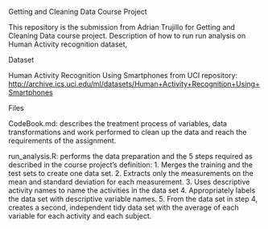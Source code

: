 Getting and Cleaning Data Course Project

This repository is the submission from Adrian Trujillo for Getting and Cleaning Data course project.
Description of how to run run analysis on Human Activity recognition dataset, 

Dataset

Human Activity Recognition Using Smartphones from UCI repository:
http://archive.ics.uci.edu/ml/datasets/Human+Activity+Recognition+Using+Smartphones

Files

CodeBook.md:  describes the treatment process of variables, data transformations and work performed to clean up the data and reach the requirements of the assignment.

run_analysis.R:  performs the data preparation and the 5 steps required as described in the course project’s definition:
    1. Merges the training and the test sets to create one data set.
    2. Extracts only the measurements on the mean and standard deviation for each measurement. 
    3. Uses descriptive activity names to name the activities in the data set
    4. Appropriately labels the data set with descriptive variable names. 
    5. From the data set in step 4, creates a second, independent tidy data set with the average of each variable for each activity and each subject.
